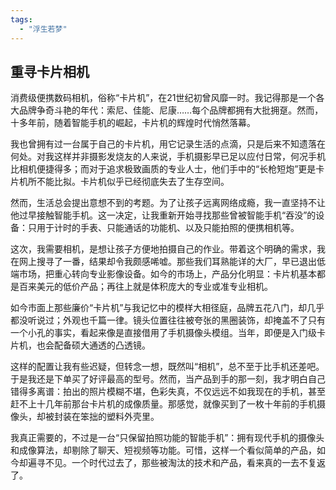 ```yaml
---
tags: 
  - "浮生若梦"
---
```


## 重寻卡片相机

消费级便携数码相机，俗称“卡片机”，在21世纪初曾风靡一时。我记得那是一个各大品牌争奇斗艳的年代：索尼、佳能、尼康……每个品牌都拥有大批拥趸。然而，十多年前，随着智能手机的崛起，卡片机的辉煌时代悄然落幕。

我也曾拥有过一台属于自己的卡片机，用它记录生活的点滴，只是后来不知遗落在何处。对我这样并非摄影发烧友的人来说，手机摄影早已足以应付日常，何况手机比相机便捷得多；而对于追求极致画质的专业人士，他们手中的“长枪短炮”更是卡片机所不能比拟。卡片机似乎已经彻底失去了生存空间。

然而，生活总会提出意想不到的考题。为了让孩子远离网络成瘾，我一直坚持不让他过早接触智能手机。这一决定，让我重新开始寻找那些曾被智能手机“吞没”的设备：只用于计时的手表、只能通话的功能机、以及只能拍照的便携相机等。

这次，我需要相机，是想让孩子方便地拍摄自己的作业。带着这个明确的需求，我在网上搜寻了一番，结果却令我颇感唏嘘。那些我们耳熟能详的大厂，早已退出低端市场，把重心转向专业影像设备。如今的市场上，产品分化明显：卡片机基本都是百来美元的低价产品；再往上就是体积庞大的专业或准专业相机。

如今市面上那些廉价“卡片机”与我记忆中的模样大相径庭，品牌五花八门，却几乎都没听说过；外观也千篇一律。镜头位置往往被夸张的黑圈装饰，却掩盖不了只有一个小孔的事实，看起来像是直接借用了手机摄像头模组。当年，即便是入门级卡片机，也会配备硕大通透的凸透镜。

这样的配置让我有些迟疑，但转念一想，既然叫“相机”，总不至于比手机还差吧。于是我还是下单买了好评最高的型号。然而，当产品到手的那一刻，我才明白自己错得多离谱：拍出的照片模糊不堪，色彩失真，不仅远远不如我现在的手机，甚至赶不上十几年前那台卡片机的成像质量。那感觉，就像买到了一枚十年前的手机摄像头，却被封装在笨拙的塑料外壳里。

我真正需要的，不过是一台“只保留拍照功能的智能手机”：拥有现代手机的摄像头和成像算法，却剔除了聊天、短视频等功能。可惜，这样一个看似简单的产品，如今却遍寻不见。一个时代过去了，那些被淘汰的技术和产品，看来真的一去不复返了。
